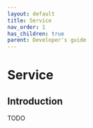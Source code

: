 ```yaml
---
layout: default
title: Service
nav_order: 1
has_children: true
parent: Developer's guide
---
```


# Service


## Introduction

TODO